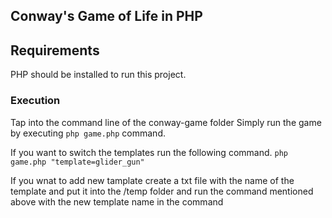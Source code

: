 ## Conway's Game of Life in PHP


## Requirements
PHP should be installed to run this project.

### Execution
Tap into the command line of the conway-game folder
Simply run the game by executing `php game.php` command.

If you want to switch the templates run the following command.
`php game.php "template=glider_gun"`

If you wnat to add new tamplate create a txt file with the name of the template and put it into the /temp folder and run the command mentioned above with the new template name in the command